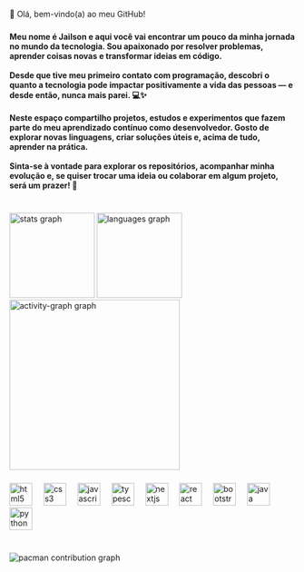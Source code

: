 <p align="left">👋 Olá, bem-vindo(a) ao meu GitHub!</p>

###

<h4 align="left">Meu nome é Jailson e aqui você vai encontrar um pouco da minha jornada no mundo da tecnologia. Sou apaixonado por resolver problemas, aprender coisas novas e transformar ideias em código.<br><br>Desde que tive meu primeiro contato com programação, descobri o quanto a tecnologia pode impactar positivamente a vida das pessoas — e desde então, nunca mais parei. 💻✨<br><br>Neste espaço compartilho projetos, estudos e experimentos que fazem parte do meu aprendizado contínuo como desenvolvedor. Gosto de explorar novas linguagens, criar soluções úteis e, acima de tudo, aprender na prática.<br><br>Sinta-se à vontade para explorar os repositórios, acompanhar minha evolução e, se quiser trocar uma ideia ou colaborar em algum projeto, será um prazer! 🚀</h4>

###

<br clear="both">

<div align="left">
  <img src="https://github-readme-stats.vercel.app/api?username=jailsonSfilho&hide_title=false&hide_rank=false&show_icons=true&include_all_commits=true&count_private=true&disable_animations=false&theme=dracula&locale=en&hide_border=false&order=1" height="150" alt="stats graph"  />
  <img src="https://github-readme-stats.vercel.app/api/top-langs?username=jailsonSfilho&locale=en&hide_title=false&layout=compact&card_width=320&langs_count=5&theme=dracula&hide_border=false&order=2" height="150" alt="languages graph"  />
  <img src="https://github-readme-activity-graph.vercel.app/graph?username=jailsonSfilho&radius=16&theme=react&area=true&order=5" height="300" alt="activity-graph graph"  />
</div>

###

<div align="left">
  <img src="https://cdn.jsdelivr.net/gh/devicons/devicon/icons/html5/html5-original.svg" height="40" alt="html5 logo"  />
  <img width="12" />
  <img src="https://cdn.jsdelivr.net/gh/devicons/devicon/icons/css3/css3-original.svg" height="40" alt="css3 logo"  />
  <img width="12" />
  <img src="https://cdn.jsdelivr.net/gh/devicons/devicon/icons/javascript/javascript-original.svg" height="40" alt="javascript logo"  />
  <img width="12" />
  <img src="https://cdn.jsdelivr.net/gh/devicons/devicon/icons/typescript/typescript-original.svg" height="40" alt="typescript logo"  />
  <img width="12" />
  <img src="https://cdn.jsdelivr.net/gh/devicons/devicon/icons/nextjs/nextjs-original.svg" height="40" alt="nextjs logo"  />
  <img width="12" />
  <img src="https://cdn.jsdelivr.net/gh/devicons/devicon/icons/react/react-original.svg" height="40" alt="react logo"  />
  <img width="12" />
  <img src="https://cdn.jsdelivr.net/gh/devicons/devicon/icons/bootstrap/bootstrap-original.svg" height="40" alt="bootstrap logo"  />
  <img width="12" />
  <img src="https://cdn.jsdelivr.net/gh/devicons/devicon/icons/java/java-original.svg" height="40" alt="java logo"  />
  <img width="12" />
  <img src="https://cdn.jsdelivr.net/gh/devicons/devicon/icons/python/python-original.svg" height="40" alt="python logo"  />
</div>

###

<br clear="both">

<picture>
  <source media="(prefers-color-scheme: dark)" srcset="https://raw.githubusercontent.com/jailsonSfilho/jailsonSfilho/output/pacman-contribution-graph-dark.svg">
  <source media="(prefers-color-scheme: light)" srcset="https://raw.githubusercontent.com/jailsonSfilho/jailsonSfilho/output/pacman-contribution-graph.svg">
  <img alt="pacman contribution graph" src="https://raw.githubusercontent.com/jailsonSfilho/jailsonSfilho/output/pacman-contribution-graph.svg">
</picture>

###
